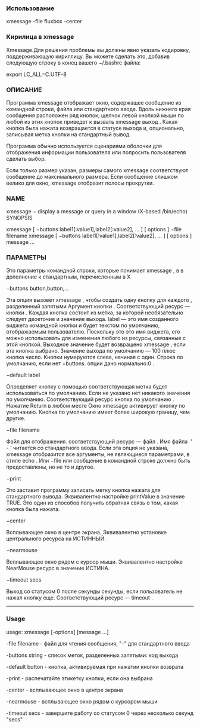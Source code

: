 ### Использование

xmessage -file fluxbox -center

### Кирилица в xmessage

Xmessage.Для решения проблемы вы должны явно указать кодировку, поддерживающую кириллицу. Вы можете сделать это, добавив следующую строку в конец вашего ~/.bashrc файла:

export LC_ALL=C.UTF-8

### ОПИСАНИЕ

Программа xmessage отображает окно, содержащее сообщение из командной строки, файла или стандартного ввода. Вдоль нижнего края сообщения расположен ряд кнопок; щелчок левой кнопкой мыши по любой из этих кнопок приведет к вызвать xmessage выход . Какая кнопка была нажата возвращается в статусе выхода и, опционально, записывая метка кнопки на стандартный вывод.

Программа обычно используется сценариями оболочки для отображения информации пользователя или попросить пользователя сделать выбор.

Если только размер указан, размеры самого xmessage соответствуют сообщение до максимального размера. Если сообщение слишком велико для окно, xmessage отобразит полосы прокрутки.

### NAME

xmessage − display a message or query in a window (X-based /bin/echo)
SYNOPSIS

xmessage [ −buttons label1[:value1],label2[:value2], ... ] [ options ] −file filename
xmessage [ −buttons label1[:value1],label2[:value2], ... ] [ options ] message ...


### ПАРАМЕТРЫ 

Это параметры командной строки, которые понимает xmessage , в в дополнение к стандартным, перечисленным в X

−buttons button,button,...

Эта опция вызовет xmessage , чтобы создать одну кнопку для каждого , разделенный запятыми Аргумент кнопки . Соответствующий ресурс — кнопки . Каждая кнопка состоит из метка, за которой необязательно следует двоеточие и значение выхода. label — это имя созданного виджета командной кнопки и будет текстом по умолчанию, отображаемым пользователю. Поскольку это это имя виджета, его можно использовать для изменения любого из ресурсы, связанные с этой кнопкой. Выходное значение будет возвращено xmessage , если эта кнопка выбрано. Значение выхода по умолчанию — 100 плюс кнопка число. Кнопки нумеруются слева, начиная с один. Строка по умолчанию, если нет −buttons. опции дано нормально:0 . 

−default label

Определяет кнопку с помощью соответствующая метка будет использоваться по умолчанию. Если не указано нет никакого значения по умолчанию. Соответствующий ресурс кнопка по умолчанию . Нажатие Return в любом месте Окно xmessage активирует кнопку по умолчанию. Кнопка по умолчанию имеет более широкую границу, чем другие. 

−file filename

Файл для отображения. соответствующий ресурс — файл . Имя файла ​ ' - ' читается со стандартного ввода. Если эта опция не указана, xmessage отобразится все аргументы, не являющиеся параметрами, в стиле echo . Или −file или сообщение в командной строке должно быть предоставлены, но не то и другое. 

−print

Это заставит программу записать метку кнопка нажата для стандартного вывода. Эквивалентно настройке printValue в значение TRUE. Это один из способов получить обратная связь о том, какая кнопка была нажата. 

−center

Всплывающее окно в центре экрана. Эквивалентно установке центрального ресурса на ИСТИННЫЙ. 

−nearmouse

Всплывающее окно рядом с курсор мыши. Эквивалентно настройке NearMouse ресурс в значение ИСТИНА. 

−timeout secs

Выход со статусом 0 после секунды секунды, если пользователь не нажал кнопку еще. Соответствующий ресурс — timeout . 

---

### Usage

usage: xmessage [-options] [message ...]

-file filename - файл для чтения сообщения, "-" для стандартного ввода

-buttons string - список меток, разделенных запятыми: код выхода

-default button - кнопка, активируемая при нажатии кнопки возврата

-print - распечатайте этикетку кнопки, если она выбрана

-center - всплывающее окно в центре экрана

-nearmouse - всплывающее окно рядом с курсором мыши

-timeout secs - завершите работу со статусом 0 через несколько секунд "secs"


